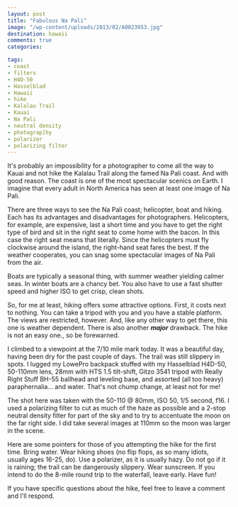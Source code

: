 ```yaml
---
layout: post
title: "Fabulous Na Pali"
image: "/wp-content/uploads/2013/02/A0023953.jpg"
destination: hawaii
comments: true
categories:

tags:
- coast
- filters
- H4D-50
- Hasselblad
- Hawaii
- hike
- Kalalau Trail
- Kauai
- Na Pali
- neutral density
- photograp[hy
- polarizer
- polarizing filter
---
```

It's probably an impossibility for a photographer to come all the way to Kauai and not hike the Kalalau Trail along the famed Na Pali coast. And with good reason. The coast is one of the most spectacular scenics on Earth. I imagine that every adult in North America has seen at least one image of Na Pali.

There are three ways to see the Na Pali coast; helicopter, boat and hiking. Each has its advantages and disadvantages for photographers. Helicopters, for example, are expensive, last a short time and you have to get the right type of bird and sit in the right seat to come home with the bacon. In this case the right seat means that literally. Since the helicopters must fly clockwise around the island, the right-hand seat fares the best. If the weather cooperates, you can snag some spectacular images of Na Pali from the air.

Boats are typically a seasonal thing, with summer weather yielding calmer seas. In winter boats are a chancy bet. You also have to use a fast shutter speed and higher ISO to get crisp, clean shots.

So, for me at least, hiking offers some attractive options. First, it costs next to nothing. You can take a tripod with you and you have a stable platform. The views are restricted, however. And, like any other way to get there, this one is weather dependent. There is also another <em><strong>major</strong></em> drawback. The hike is not an easy one., so be forewarned.

I climbed to a viewpoint at the 7/10 mile mark today. It was a beautiful day, having been dry for the past couple of days. The trail was still slippery in spots. I lugged my LowePro backpack stuffed with my Hasselblad H4D-50, 50-110mm lens, 28mm with HTS 1.5 tilt-shift, Gitzo 3541 tripod with Really Right Stuff BH-55 ballhead and leveling base, and assorted (all too heavy) paraphernalia... and water. That's not chump change, at least not for me!

The shot here was taken with the 50-110 @ 80mm, ISO 50, 1/5 second, f16. I used a polarizing filter to cut as much of the haze as possible and a 2-stop neutral density filter for part of the sky and to try to accentuate the moon on the far right side. I did take several images at 110mm so the moon was larger in the scene.

Here are some pointers for those of you attempting the hike for the first time. Bring water. Wear hiking shoes (no flip flops, as so many idiots, usually ages 16-25, do). Use a polarizer, as it is usually hazy. Do not go if it is raining; the trail can be dangerously slippery. Wear sunscreen. If you intend to do the 8-mile round trip to the waterfall, leave early. Have fun!

If you have specific questions about the hike, feel free to leave a comment and I'll respond.
 